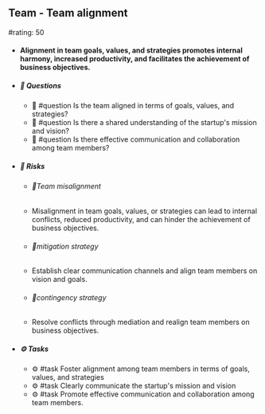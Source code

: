 ## Team - Team alignment
#rating: 50
- #### Alignment in team goals, values, and strategies promotes internal harmony, increased productivity, and facilitates the achievement of business objectives.
- ##### 💭 Questions
  - 💭 #question Is the team aligned in terms of goals, values, and strategies?
  - 💭 #question Is there a shared understanding of the startup's mission and vision?
  - 💭 #question Is there effective communication and collaboration among team members?
- ##### 🚨 Risks

  - ###### 🚨Team misalignment
  - Misalignment in team goals, values, or strategies can lead to internal conflicts, reduced productivity, and can hinder the achievement of business objectives.
  - ###### 🚨mitigation strategy
  - Establish clear communication channels and align team members on vision and goals.
  - ###### 🚨contingency strategy
  - Resolve conflicts through mediation and realign team members on business objectives.
- ##### ⚙️ Tasks
  - ⚙️ #task Foster alignment among team members in terms of goals, values, and strategies
  - ⚙️ #task  Clearly communicate the startup's mission and vision
  - ⚙️ #task  Promote effective communication and collaboration among team members.


